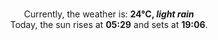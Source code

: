 <p  align="center"><br/>Currently, the weather is: <b> 24°C, <i>light rain</i></b></br>Today, the sun rises at <b>05:29</b> and sets at <b>19:06</b>.</p>